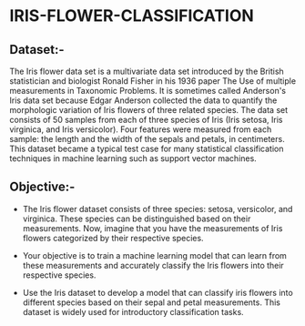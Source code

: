 # IRIS-FLOWER-CLASSIFICATION

## Dataset:-

The Iris flower data set is a multivariate data set introduced by the British statistician and biologist Ronald Fisher in his 1936 paper
The Use of multiple measurements in Taxonomic Problems. It is sometimes called Anderson's Iris data set because Edgar Anderson
collected the data to quantify the morphologic variation of Iris flowers of three related species. The data set consists of 50 samples
from each of three species of Iris (Iris setosa, Iris virginica, and Iris versicolor). Four features were measured from each sample: the
length and the width of the sepals and petals, in centimeters.
This dataset became a typical test case for many statistical classification techniques in machine learning such as support vector
machines.

## Objective:-

- The Iris flower dataset consists of three species: setosa, versicolor, and virginica. These species can be distinguished based on
their measurements. Now, imagine that you have the measurements of Iris flowers categorized by their respective species.

- Your objective is to train a machine learning model that can learn from these measurements and accurately classify the Iris
flowers into their respective species.

- Use the Iris dataset to develop a model that can classify iris flowers into different species based on their sepal and petal
measurements. This dataset is widely used for introductory classification tasks.

